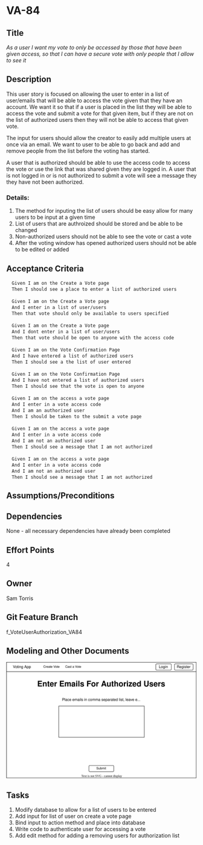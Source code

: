 # VA-84

## Title

*As a user I want my vote to only be accessed by those that have been given access, so that I can have a secure vote with only people that I allow to see it*

## Description

This user story is focused on allowing the user to enter in a list of user/emails that will be able to access the vote given that they have an account. We want it so that if a user is placed in the list they will be able to access the vote and submit a vote for that given item, but if they are not on the list of authorized users then they will not be able to access that given vote.

The input for users should allow the creator to easily add multiple users at once via an email. We want to user to be able to go back and add and remove people from the list before the voting has started.

A user that is authorized should be able to use the access code to access the vote or use the link that was shared given they are logged in. A user that is not logged in or is not authorized to submit a vote will see a message they they have not been authorized.

### Details:

1. The method for inputing the list of users should be easy allow for many users to be input at a given time
2. List of users that are authroized should be stored and be able to be changed
3. Non-authorized users should not be able to see the vote or cast a vote
4. After the voting window has opened authorized users should not be able to be edited or added


## Acceptance Criteria
      Given I am on the Create a Vote page
      Then I should see a place to enter a list of authorized users

      Given I am on the Create a Vote page
      And I enter in a list of user/users
      Then that vote should only be available to users specified

      Given I am on the Create a Vote page
      And I dont enter in a list of user/users
      Then that vote should be open to anyone with the access code

      Given I am on the Vote Confirmation Page
      And I have entered a list of authorized users
      Then I should see a the list of user entered

      Given I am on the Vote Confirmation Page
      And I have not entered a list of authorized users
      Then I should see that the vote is open to anyone

      Given I am on the access a vote page
      And I enter in a vote access code
      And I am an authorized user
      Then I should be taken to the submit a vote page

      Given I am on the access a vote page
      And I enter in a vote access code
      And I am not an authorized user
      Then I should see a message that I am not authorized

      Given I am on the access a vote page
      And I enter in a vote access code
      And I am not an authorized user
      Then I should see a message that I am not authorized

   

## Assumptions/Preconditions


## Dependencies
None - all necessary dependencies have already been completed

## Effort Points
4

## Owner
Sam Torris

## Git Feature Branch
f_VoteUserAuthorization_VA84

## Modeling and Other Documents
<img src="./../UIMockups/AuthorizedUserInput.drawio.svg"></img>


## Tasks
1. Modify database to allow for a list of users to be entered
2. Add input for list of user on create a vote page
3. Bind input to action method and place into database
4. Write code to authenticate user for accessing a vote
5. Add edit method for adding a removing users for authorization list